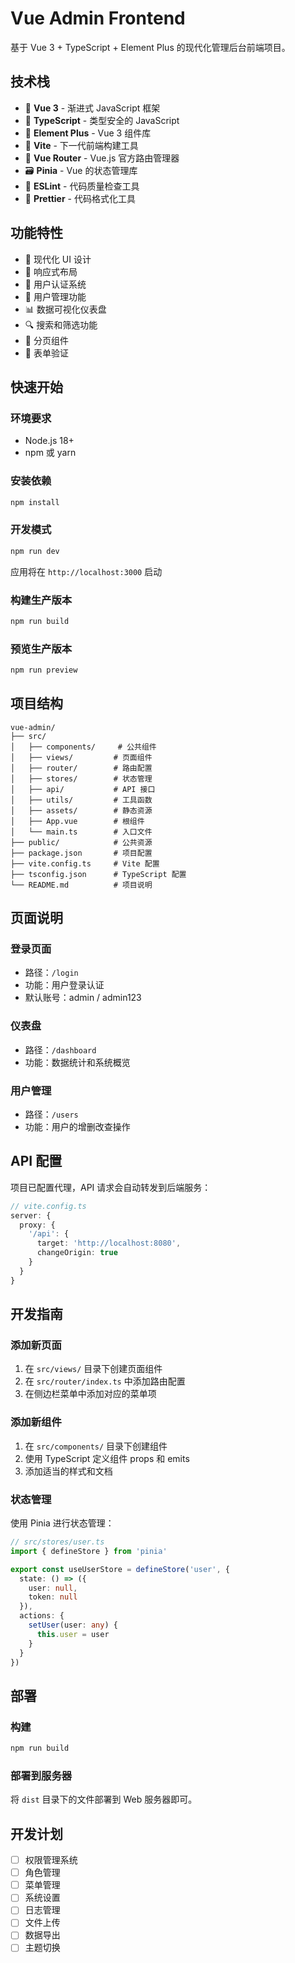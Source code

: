 # Vue Admin Frontend

基于 Vue 3 + TypeScript + Element Plus 的现代化管理后台前端项目。

## 技术栈

- 🎯 **Vue 3** - 渐进式 JavaScript 框架
- 🔧 **TypeScript** - 类型安全的 JavaScript
- 🎨 **Element Plus** - Vue 3 组件库
- 🚀 **Vite** - 下一代前端构建工具
- 📱 **Vue Router** - Vue.js 官方路由管理器
- 🗃️ **Pinia** - Vue 的状态管理库
- 🎯 **ESLint** - 代码质量检查工具
- 💅 **Prettier** - 代码格式化工具

## 功能特性

- 🎨 现代化 UI 设计
- 📱 响应式布局
- 🔐 用户认证系统
- 👥 用户管理功能
- 📊 数据可视化仪表盘
- 🔍 搜索和筛选功能
- 📄 分页组件
- 🎯 表单验证

## 快速开始

### 环境要求

- Node.js 18+
- npm 或 yarn

### 安装依赖

```bash
npm install
```

### 开发模式

```bash
npm run dev
```

应用将在 `http://localhost:3000` 启动

### 构建生产版本

```bash
npm run build
```

### 预览生产版本

```bash
npm run preview
```

## 项目结构

```
vue-admin/
├── src/
│   ├── components/     # 公共组件
│   ├── views/         # 页面组件
│   ├── router/        # 路由配置
│   ├── stores/        # 状态管理
│   ├── api/           # API 接口
│   ├── utils/         # 工具函数
│   ├── assets/        # 静态资源
│   ├── App.vue        # 根组件
│   └── main.ts        # 入口文件
├── public/            # 公共资源
├── package.json       # 项目配置
├── vite.config.ts     # Vite 配置
├── tsconfig.json      # TypeScript 配置
└── README.md          # 项目说明
```

## 页面说明

### 登录页面
- 路径：`/login`
- 功能：用户登录认证
- 默认账号：admin / admin123

### 仪表盘
- 路径：`/dashboard`
- 功能：数据统计和系统概览

### 用户管理
- 路径：`/users`
- 功能：用户的增删改查操作

## API 配置

项目已配置代理，API 请求会自动转发到后端服务：

```typescript
// vite.config.ts
server: {
  proxy: {
    '/api': {
      target: 'http://localhost:8080',
      changeOrigin: true
    }
  }
}
```

## 开发指南

### 添加新页面

1. 在 `src/views/` 目录下创建页面组件
2. 在 `src/router/index.ts` 中添加路由配置
3. 在侧边栏菜单中添加对应的菜单项

### 添加新组件

1. 在 `src/components/` 目录下创建组件
2. 使用 TypeScript 定义组件 props 和 emits
3. 添加适当的样式和文档

### 状态管理

使用 Pinia 进行状态管理：

```typescript
// src/stores/user.ts
import { defineStore } from 'pinia'

export const useUserStore = defineStore('user', {
  state: () => ({
    user: null,
    token: null
  }),
  actions: {
    setUser(user: any) {
      this.user = user
    }
  }
})
```

## 部署

### 构建

```bash
npm run build
```

### 部署到服务器

将 `dist` 目录下的文件部署到 Web 服务器即可。

## 开发计划

- [ ] 权限管理系统
- [ ] 角色管理
- [ ] 菜单管理
- [ ] 系统设置
- [ ] 日志管理
- [ ] 文件上传
- [ ] 数据导出
- [ ] 主题切换 